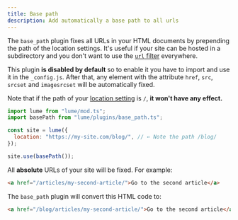 ```yaml
---
title: Base path
description: Add automatically a base path to all urls
---
```


The `base_path` plugin fixes all URLs in your HTML documents by prepending the
path of the location settings. It's useful if your site can be hosted in a
subdirectory and you don't want to use the [`url` filter](/plugins/url/)
everywhere.

This plugin **is disabled by default** so to enable it you have to import and
use it in the `_config.js`. After that, any element with the attribute `href`,
`src`, `srcset` and `imagesrcset` will be automatically fixed.

Note that if the path of your [location setting](/getting-started/config-file/)
is `/`, **it won't have any effect.**

```js
import lume from "lume/mod.ts";
import basePath from "lume/plugins/base_path.ts";

const site = lume({
  location: "https://my-site.com/blog/", // ← Note the path /blog/
});

site.use(basePath());
```

All **absolute** URLs of your site will be fixed. For example:

```html
<a href="/articles/my-second-article/">Go to the second article</a>
```

The `base_path` plugin will convert this HTML code to:

```html
<a href="/blog/articles/my-second-article/">Go to the second article</a>
```
